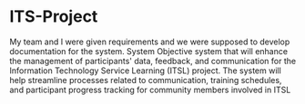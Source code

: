 # ITS-Project
My team and I were given requirements and we were supposed to develop documentation for the system.
System Objective
system that will enhance the management of participants' data, feedback, and communication for the Information
Technology Service Learning (ITSL) project. The system will help streamline processes
related to communication, training schedules, and participant progress tracking for
community members involved in ITSL
